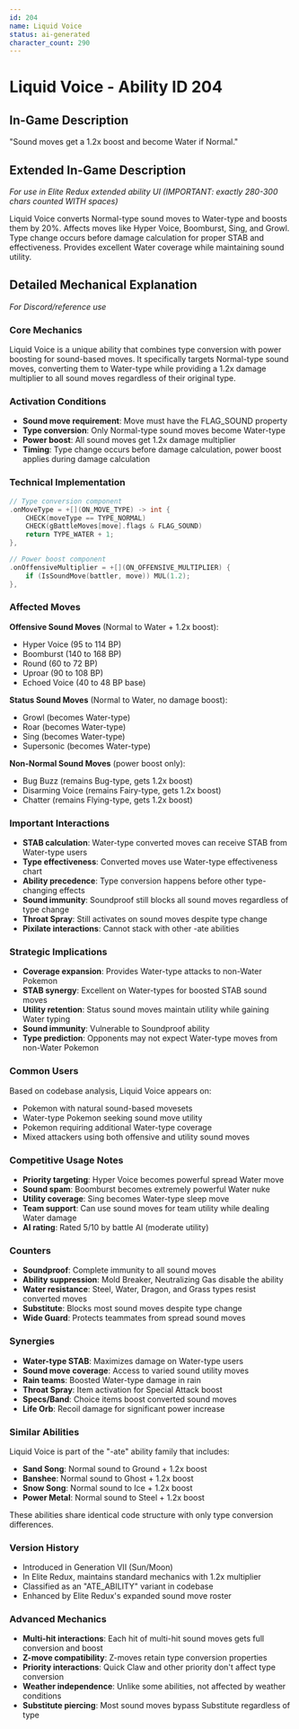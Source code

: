 ```yaml
---
id: 204
name: Liquid Voice
status: ai-generated
character_count: 290
---
```


# Liquid Voice - Ability ID 204

## In-Game Description
"Sound moves get a 1.2x boost and become Water if Normal."

## Extended In-Game Description
*For use in Elite Redux extended ability UI (IMPORTANT: exactly 280-300 chars counted WITH spaces)*

Liquid Voice converts Normal-type sound moves to Water-type and boosts them by 20%. Affects moves like Hyper Voice, Boomburst, Sing, and Growl. Type change occurs before damage calculation for proper STAB and effectiveness. Provides excellent Water coverage while maintaining sound utility.

## Detailed Mechanical Explanation
*For Discord/reference use*

### Core Mechanics
Liquid Voice is a unique ability that combines type conversion with power boosting for sound-based moves. It specifically targets Normal-type sound moves, converting them to Water-type while providing a 1.2x damage multiplier to all sound moves regardless of their original type.

### Activation Conditions
- **Sound move requirement**: Move must have the FLAG_SOUND property
- **Type conversion**: Only Normal-type sound moves become Water-type
- **Power boost**: All sound moves get 1.2x damage multiplier
- **Timing**: Type change occurs before damage calculation, power boost applies during damage calculation

### Technical Implementation
```c
// Type conversion component
.onMoveType = +[](ON_MOVE_TYPE) -> int {
    CHECK(moveType == TYPE_NORMAL)
    CHECK(gBattleMoves[move].flags & FLAG_SOUND)
    return TYPE_WATER + 1;
},

// Power boost component  
.onOffensiveMultiplier = +[](ON_OFFENSIVE_MULTIPLIER) {
    if (IsSoundMove(battler, move)) MUL(1.2);
},
```

### Affected Moves
**Offensive Sound Moves** (Normal to Water + 1.2x boost):
- Hyper Voice (95 to 114 BP)
- Boomburst (140 to 168 BP) 
- Round (60 to 72 BP)
- Uproar (90 to 108 BP)
- Echoed Voice (40 to 48 BP base)

**Status Sound Moves** (Normal to Water, no damage boost):
- Growl (becomes Water-type)
- Roar (becomes Water-type)
- Sing (becomes Water-type)
- Supersonic (becomes Water-type)

**Non-Normal Sound Moves** (power boost only):
- Bug Buzz (remains Bug-type, gets 1.2x boost)
- Disarming Voice (remains Fairy-type, gets 1.2x boost)
- Chatter (remains Flying-type, gets 1.2x boost)

### Important Interactions
- **STAB calculation**: Water-type converted moves can receive STAB from Water-type users
- **Type effectiveness**: Converted moves use Water-type effectiveness chart
- **Ability precedence**: Type conversion happens before other type-changing effects
- **Sound immunity**: Soundproof still blocks all sound moves regardless of type change
- **Throat Spray**: Still activates on sound moves despite type change
- **Pixilate interactions**: Cannot stack with other -ate abilities

### Strategic Implications
- **Coverage expansion**: Provides Water-type attacks to non-Water Pokemon
- **STAB synergy**: Excellent on Water-types for boosted STAB sound moves
- **Utility retention**: Status sound moves maintain utility while gaining Water typing
- **Sound immunity**: Vulnerable to Soundproof ability
- **Type prediction**: Opponents may not expect Water-type moves from non-Water Pokemon

### Common Users
Based on codebase analysis, Liquid Voice appears on:
- Pokemon with natural sound-based movesets
- Water-type Pokemon seeking sound move utility
- Pokemon requiring additional Water-type coverage
- Mixed attackers using both offensive and utility sound moves

### Competitive Usage Notes
- **Priority targeting**: Hyper Voice becomes powerful spread Water move
- **Sound spam**: Boomburst becomes extremely powerful Water nuke
- **Utility coverage**: Sing becomes Water-type sleep move
- **Team support**: Can use sound moves for team utility while dealing Water damage
- **AI rating**: Rated 5/10 by battle AI (moderate utility)

### Counters
- **Soundproof**: Complete immunity to all sound moves
- **Ability suppression**: Mold Breaker, Neutralizing Gas disable the ability
- **Water resistance**: Steel, Water, Dragon, and Grass types resist converted moves
- **Substitute**: Blocks most sound moves despite type change
- **Wide Guard**: Protects teammates from spread sound moves

### Synergies
- **Water-type STAB**: Maximizes damage on Water-type users
- **Sound move coverage**: Access to varied sound utility moves
- **Rain teams**: Boosted Water-type damage in rain
- **Throat Spray**: Item activation for Special Attack boost
- **Specs/Band**: Choice items boost converted sound moves
- **Life Orb**: Recoil damage for significant power increase

### Similar Abilities
Liquid Voice is part of the "-ate" ability family that includes:
- **Sand Song**: Normal sound to Ground + 1.2x boost
- **Banshee**: Normal sound to Ghost + 1.2x boost  
- **Snow Song**: Normal sound to Ice + 1.2x boost
- **Power Metal**: Normal sound to Steel + 1.2x boost

These abilities share identical code structure with only type conversion differences.

### Version History
- Introduced in Generation VII (Sun/Moon)
- In Elite Redux, maintains standard mechanics with 1.2x multiplier
- Classified as an "ATE_ABILITY" variant in codebase
- Enhanced by Elite Redux's expanded sound move roster

### Advanced Mechanics
- **Multi-hit interactions**: Each hit of multi-hit sound moves gets full conversion and boost
- **Z-move compatibility**: Z-moves retain type conversion properties
- **Priority interactions**: Quick Claw and other priority don't affect type conversion
- **Weather independence**: Unlike some abilities, not affected by weather conditions
- **Substitute piercing**: Most sound moves bypass Substitute regardless of type
